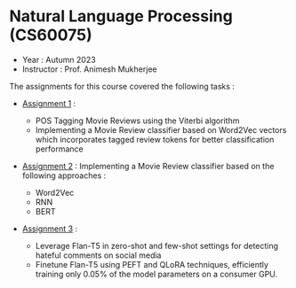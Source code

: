 # Natural Language Processing (CS60075) 
- Year : Autumn 2023
- Instructor : Prof. Animesh Mukherjee

The assignments for this course covered the following tasks :

- [Assignment 1](https://github.com/jena-shreyas/NLP/tree/master/Assn1) :
  - POS Tagging Movie Reviews using the Viterbi algorithm
  - Implementing a Movie Review classifier based on Word2Vec vectors which incorporates tagged review tokens for better classification performance
 
- [Assignment 2](https://github.com/jena-shreyas/NLP/tree/master/Assn2) :
  Implementing a Movie Review classifier based on the following approaches :
  - Word2Vec
  - RNN
  - BERT
 
- [Assignment 3](https://github.com/jena-shreyas/NLP/tree/master/Assn3) :
  - Leverage Flan-T5 in zero-shot and few-shot settings for detecting hateful comments on social media
  - Finetune Flan-T5 using PEFT and QLoRA techniques, efficiently training only 0.05% of the model parameters on a consumer GPU.
